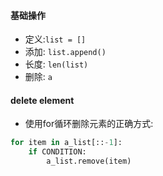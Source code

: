 
#### 基础操作
* 定义:`list = []`
* 添加: `list.append()`
* 长度: `len(list)`
* 删除: `a`



#### delete element
* 使用for循环删除元素的正确方式:
```py
for item in a_list[::-1]:
    if CONDITION:
        a_list.remove(item)
```
